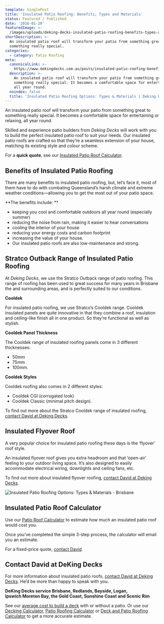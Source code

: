 ```yaml
---
template: SinglePost
title: 'Insulated Patio Roofing: Benefits, Types and Materials'
status: Featured / Published
date: '2016-01-20'
featuredImage: >-
  /images/uploads/deking-decks-insulated-patio-roofing-benefits-types-and-materials.jpg
shortDescription: >-
  An insulated patio roof will transform your patio from something great to
  something really special.
categories:
  - category: Patio Roofing
meta:
  canonicalLink: >-
    https://www.dekingdecks.com.au/posts/insulated-patio-roofing-benefits-types-and-materials/
  description: >-
    An insulated patio roof will transform your patio from something great to
    something really special. It becomes a comfortable space for entertaining
    all year round.
  noindex: false
  title: 'Insulated Patio Roofing Options: Types & Materials | Deking Decks'
---
```

An insulated patio roof will transform your patio from something great to something really special. It becomes a comfortable space for entertaining or relaxing, all year round.

Skilled and experience patio builders from _Deking Decks_ will work with you to build the perfect insulated patio roof to suit your needs. Our insulated patio roofs are crafted so that they’re a seamless extension of your house, matching its existing style and colour scheme.

For a **quick quote**, see our [Insulated Patio Roof Calculator](https://www.dekingdecks.com.au/quote-calculator/).

## Benefits of Insulated Patio Roofing

There are many benefits to insulated patio roofing, but, let’s face it, most of them have to do with combating Queensland’s harsh climate and extreme weather conditions—allowing you to get the most out of your patio space.

**The benefits include:
**

* keeping you cool and comfortable outdoors all year round (especially summer)
* reducing the noise from rain, making it easier to hear conversations
* cooling the interior of your house
* reducing your energy costs and carbon footprint
* increasing the value of your house.
* Our insulated patio roofs are also low-maintenance and strong.

## Stratco Outback Range of Insulated Patio Roofing

At _Deking Decks_, we use the Stratco Outback range of patio roofing. This range of roofing has been used to great success for many years in Brisbane the and surrounding areas, and is perfectly suited to our conditions.

**Cooldek**

For insulated patio roofing, we use Stratco’s Cooldek range. Cooldek insulated panels are quite innovative in that they combine a roof, insulation and ceiling-like finish all in one product. So they’re functional as well as stylish.

**Cooldek Panel Thickness**

The Cooldek range of insulated roofing panels come in 3 different thicknesses:

* 50mm
* 75mm
* 100mm.

**Cooldek Styles**

Cooldek roofing also comes in 2 different styles:

* Cooldek CGI (corrugated look)
* Cooldek Classic (minimal pitch design).

To find out more about the Stratco Cooldek range of insulated roofing, [contact David at Deking Decks](https://www.dekingdecks.com.au/contact/).

## Insulated Flyover Roof

A very popular choice for insulated patio roofing these days is the ‘flyover’ roof style.

An insulated flyover roof gives you extra headroom and that ‘open-air’ feeling to your outdoor living space. It’s also designed to easily accommodate electrical wiring, downlights and ceiling fans, etc.

To find out more about insulated flyover roofing, [contact David at Deking Decks](https://www.dekingdecks.com.au/contact/).

![Insulated Patio Roofing Options: Types & Materials - Brisbane](/images/uploads/deking-decks-insulated-patio-roofing-benefits-types-and-materials.jpg)

## Insulated Patio Roof Calculator

Use our [Patio Roof Calculator](https://www.dekingdecks.com.au/quote-calculator/) to estimate how much an insulated patio roof would cost you.

Once you’ve completed the simple 3-step process, the calculator will email you an estimate.

For a fixed-price quote, [contact David](https://www.dekingdecks.com.au/contact/).

## Contact David at DeKing Decks

For more information about insulated patio roofs, [contact David at Deking Decks](https://www.dekingdecks.com.au/contact/). He’d be more than happy to speak with you.

**DeKing Decks service Brisbane, Redlands, Bayside, Logan, Ipswich Moreton Bay, the Gold Coast, Sunshine Coast and Scenic Rim**

See our [average cost to build a deck](https://www.dekingdecks.com.au/posts/patio-installation-cost-timber-patio-and-roofing/) with or without a patio. Or use our [Decking Calculator](https://www.dekingdecks.com.au/quote-calculator/), [Patio Roofing Calculator](https://www.dekingdecks.com.au/quote-calculator/) or [Deck and Patio Roofing Calculator](https://www.dekingdecks.com.au/quote-calculator/) to get a more accurate estimate.

